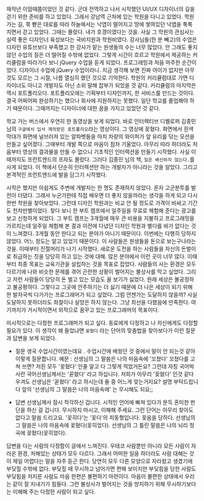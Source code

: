 재작년 이맘때쯤이었던 것 같다. 군대 전역하고 나서 시작했던 UI/UX 디자이너의 길을 걷기 위한 준비를 하고 있었다. 그래서 강남역 근처에 있는 학원을 다니고 있었다. 학원 가는 길, 쭉 뻗은 대로를 따라 하늘에서는 낙엽이 떨어지고 땅에 쌓여있던 낙엽을 툭툭 치면서 걷고 있었다. 그때는 몰랐다. 내가 호갱이였다는 것을. 사실 그 학원의 관심사는 실력 좋은 디자인너 육성보다는 국비지원과 학원비였다. 강사님들(한 분 빼고)의 수업은 디자인 유튜브보다 부족했고 한 강사가 맡는 원생들의 수는 너무 많았다. 안 그래도 좋지 않던 수업의 질은 더 떨어질 수밖에 없었다. 그렇게 시간이 흐르고 학원에서 제공하는 커리큘럼을 따라가다 보니 jQuery 수업을 듣게 되었다. 프로그래밍과 처음 마주한 순간이었다. 디자이너 수업에 jQuery 수업이라니. 지금 생각해 보면 진짜 어이가 없지만 아무것도 모르는 그 시절, 나름 열심히 했던 것으로 기억한다. 학원의 커리큘럼대로 가면 디자이너도 아니고 개발자도 아닌 소위 말해 잡부가 되었을 것 같다. 커리큘럼의 마지막은 역시 포트폴리오다. 포트폴리오에는 기획부터 디자인까지, 한 서비스를 만드는 것이다. 결국 어찌어찌 완성하기는 했으나 회사에 지원하지는 못했다. 일단 학교를 졸업해야 하기 때문이다. 그때까지는 디자이너에 대한 꿈을 가지고 있었던 것 같다.

학교 가는 버스에서 우연히 한 동영상을 보게 되었다. 바로 인터렉티브 디벨로퍼 김종민 님의 `구글에서 입사 제의받은 포트폴리오`라는 영상이다. 그 영상에 꽂혔다. 화면에서 흰색 막대가 화면에 널브러져 있는 알파벳들을 마치 차량의 와이퍼가 앞 유리를 닦는 모션을 만들고 싶어졌다. 그때부터 개발 쪽으로 마음이 점차 기울었다. 아무리 따라 하더라도 처음부터 영상의 결과물을 만들 수 없으니 기초적인 인터렉션을 만들기 시작했다. 사실 이때까지도 프런트엔드의 프자도 몰랐다. 그러다 김종민 님의 책, `일은 배신하지 않는다.`를 사게 되었다. 이 책에서 단순히 인터렉션만 하는 개발자가 아니라는 것을 알았다. 그리고 본격적인 프런트엔드에 발을 담그기 시작했다.

시작은 했지만 아쉽게도 주변에 개발자는 한 명도 존재하지 않았다. 혼자 고군분투를 발전이 더뎠다. 그래서 누군가한테 직접 배우면 더 좋지 않을까라는 생각을 하게 되고 다시 한번 학원을 찾아보았다. 그런데 디자인 학원과는 비교 안 될 정도로 가격이 비싸고 기간도 천차만별이었다. 찾다 보니 한 부트 캠프에서 일주일을 무료로 체험해 준다는 광고를 보고 신청하게 되었다. 그 부트 캠프는 3개월에 매우 큰 비용을 지불하고 프로그래밍을 가르치는데 일주일 체험해 본 결과 이전에 다녔던 디자인 학원과 별다를 바가 없다는 것이 느껴졌다. 3개월 동안 한다고 되는 분야가 아니기 때문이다. 이번에는 다행히 당하지 않았다. 어느 정도는 알고 있었기 때문이다. 이 사람들은 원생들을 돈으로 보는구나라는 것을. 이때부터 진절머리가 나기 시작했다. 새로운 도전을 하는 사람들을 자신의 돈벌이로 취급하는 짓을 당당히 하고 있는 것에 대해. 많은 분야에서 이런 곳이 너무 많다. 이때부터 최종 목표는 교육기관을 설립하는 것을 목표로 잡았다. 사람들의 사는 환경은 모두 다르기에 나와 비슷한 문제를 겪어 곤란한 상황이 벌어지는 불상사를 막고 싶었다. 그리고 저런 사람들이 당당히 돈 벌고 있는 모습도 꼴 보기가 싫었다.
원래 세상은 불공정하고 불공평하다. 그렇다고 그곳에 안주하기는 더 싫기 때문에 더 나은 세상이 되기 위해 한 발자국씩 다가가는 프로그래머가 되고 싶었다. 그럼 언젠가는 도달하지 않을까? 사실 도달하지 못하더라도 좌절이나 실망은 하지 않는다. 그냥 최선을 다했음에 만족한다. 여기까지가 거시적이면서 외적으로 꿈꾸고 있는 프로그래머의 목표이다.

미시적으로는 다정한 프로그래머가 되고 싶다. 동료에게 다정하고 나 자신에게도 다정할 필요가 있다. 이 생각이 왜 들었냐면 `꽂혔다` 라는 단어의 맞춤법을 찾아보다가 이런 질문과 답변을 보게 되었다.

- 질문
  생국 수업시간이였는데요 . 수업시간에 배웠던 것 중에서
  말이 안 되는것 같아 이렇게 질문합니다.
  예문 : 선생님의 그 말씀은 나의 마음속에 '꼬쳤다'
  꼬쳤다를 고쳐 쓰면?
  저흰 모두 '꽂혔다' 인줄 알고 다 그렇게 적었거든요?
  그런데 자칭 국어박사란 국어선생님께서는 '꼳혔다' 라고 하십니다.
  저희가 아무리 '꽂혔다' 인것 같다 우겨도 선생님은 '꼳혔다' 라고 하시는데
  둘 중 어느게 맞는거지요?
  설명 부탁드립니다
  앞의 '선생님의 그 말씀은 나의 마음속에' 는 무시해도 되요;;

- 답변
  선생님께서 잠시 착각하신 겁니다.
  시적인 언어에 빠져 있다가 문득 혼미한 판단을 하신 걸 겁니다.
  무시하지 마시고, 이해해 주세요.
  그런 단어는 아무리 찾아도 없다고 말씀 드리고요.
  '꽂히다'는 '꽂다'의 피동형입니다.
  꽂음을 당하다.
  선생님의 그 말씀은 나의 마음속에 꽂혔다(꽂히었다).
  선생님의 그 틀린 말씀은 나의 뇌리 정곡에 꽂혔다(꽂히었다).

답변을 다는 사람의 다정함이 글에서 느껴진다. 우테코 사람뿐만 아니라 모든 사람이 자라온 환경, 처해있는 상태가 모두 다르다. 그래서 어떠한 일을 하더라도 사람 대해는 것이 제일 어렵다는 말을 자주 듣곤 한다. 당연히 모두 다른 모양으로 자라왔고 생겼기에 부딪힐 수밖에 없다. 부딪힐 때 무시하고 넘어가면 편해 보이지만 부딪힘을 당한 사람도 부딪힘을 저지른 사람도 마음 한편은 불편하기 마련이다. 마음이 불편한 상태에서 우리는 같이 잘 지내기가 힘들다. 그런 불상사가 벌어지는 것을 방지하기 위해 무시하기보다는 이해해 주는 다정한 사람이 되고 싶다.
